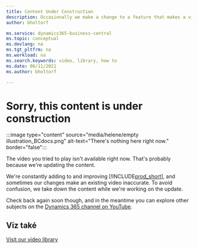 ```yaml
---
title: Content Under Construction
description: Occasionally we make a change to a feature that makes a video misleading, so we take the video down while we're updating the content.
author: bholtorf

ms.service: dynamics365-business-central
ms.topic: conceptual
ms.devlang: na
ms.tgt_pltfrm: na
ms.workload: na
ms.search.keywords: video, library, how to
ms.date: 06/11/2021
ms.author: bholtorf

---
```


# Sorry, this content is under construction

:::image type="content" source="media/helene/empty illustration_BCdocs.png" alt-text="There's nothing here right now." border="false":::

The video you tried to play isn't available right now. That's probably because we're updating the content.

We're constantly adding to and improving [!INCLUDE[prod_short](includes/prod_short.md)], and sometimes our changes make an existing video inaccurate. To avoid confusion, we take down the content while we're working on the update.

Check back again soon though, and in the meantime you can explore other subjects on the [Dynamics 365 channel on YouTube](https://www.youtube.com/playlist?list=PLcakwueIHoT-wVFPKUtmxlqcG1kJ0oqq4).

## Viz také
[Visit our video library](across-videos.md)


